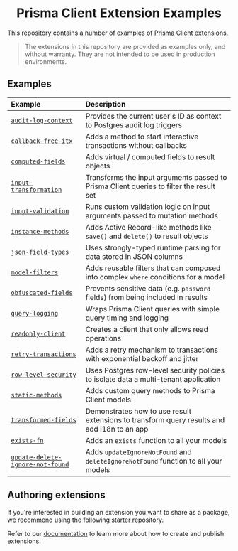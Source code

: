 <div align="center">
  <h1>Prisma Client Extension Examples</h1>
</div>

This repository contains a number of examples of [Prisma Client extensions](https://www.prisma.io/docs/concepts/components/prisma-client/client-extensions).

> The extensions in this repository are provided as examples only, and without warranty. They are not intended to be used in production environments.

## Examples

| Example                                        | Description                                                                                 |
| :--------------------------------------------- | :------------------------------------------------------------------------------------------ |
| [`audit-log-context`](audit-log-context)       | Provides the current user's ID as context to Postgres audit log triggers                    |
| [`callback-free-itx`](callback-free-itx)       | Adds a method to start interactive transactions without callbacks                           |
| [`computed-fields`](computed-fields)           | Adds virtual / computed fields to result objects                                            |
| [`input-transformation`](input-transformation) | Transforms the input arguments passed to Prisma Client queries to filter the result set     |
| [`input-validation`](input-validation)         | Runs custom validation logic on input arguments passed to mutation methods                  |
| [`instance-methods`](instance-methods)         | Adds Active Record-like methods like `save()` and `delete()` to result objects              |
| [`json-field-types`](json-field-types)         | Uses strongly-typed runtime parsing for data stored in JSON columns                         |
| [`model-filters`](model-filters)               | Adds reusable filters that can composed into complex `where` conditions for a model         |
| [`obfuscated-fields`](obfuscated-fields)       | Prevents sensitive data (e.g. `password` fields) from being included in results             |
| [`query-logging`](query-logging)               | Wraps Prisma Client queries with simple query timing and logging                            |
| [`readonly-client`](readonly-client)           | Creates a client that only allows read operations                                           |
| [`retry-transactions`](retry-transactions)     | Adds a retry mechanism to transactions with exponential backoff and jitter                  |
| [`row-level-security`](row-level-security)     | Uses Postgres row-level security policies to isolate data a multi-tenant application        |
| [`static-methods`](static-methods)             | Adds custom query methods to Prisma Client models                                           |
| [`transformed-fields`](transformed-fields)     | Demonstrates how to use result extensions to transform query results and add i18n to an app |
| [`exists-fn`](exists-fn)                       | Adds an `exists` function to all your models                                                |
| [`update-delete-ignore-not-found`](./update-delete-ignore-not-found/)                       | Adds `updateIgnoreNotFound` and `deleteIgnoreNotFound` function to all your models                                                 |

## Authoring extensions

If you're interested in building an extension you want to share as a package, we recommend using the following [starter repository](https://github.com/prisma/prisma-client-extension-starter).

Refer to our [documentation](https://www.prisma.io/docs/concepts/components/prisma-client/client-extensions/shared-extensions) to learn more about how to create and publish extensions.
